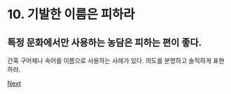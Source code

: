 # 10. 기발한 이름은 피하라

## **특정 문화에서만 사용하는 농담은 피하는 편이 좋다.** 

간혹 구어체나 속어를 이름으로 사용하는 사례가 있다. 의도를 분명하고 솔직하게 표현하라.



[Next](2/11..md)